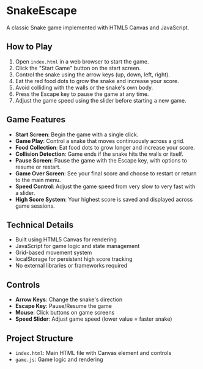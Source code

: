 # SnakeEscape

A classic Snake game implemented with HTML5 Canvas and JavaScript.

## How to Play

1. Open `index.html` in a web browser to start the game.
2. Click the "Start Game" button on the start screen.
3. Control the snake using the arrow keys (up, down, left, right).
4. Eat the red food dots to grow the snake and increase your score.
5. Avoid colliding with the walls or the snake's own body.
6. Press the Escape key to pause the game at any time.
7. Adjust the game speed using the slider before starting a new game.

## Game Features

- **Start Screen**: Begin the game with a single click.
- **Game Play**: Control a snake that moves continuously across a grid.
- **Food Collection**: Eat food dots to grow longer and increase your score.
- **Collision Detection**: Game ends if the snake hits the walls or itself.
- **Pause Screen**: Pause the game with the Escape key, with options to resume or restart.
- **Game Over Screen**: See your final score and choose to restart or return to the main menu.
- **Speed Control**: Adjust the game speed from very slow to very fast with a slider.
- **High Score System**: Your highest score is saved and displayed across game sessions.

## Technical Details

- Built using HTML5 Canvas for rendering
- JavaScript for game logic and state management
- Grid-based movement system
- localStorage for persistent high score tracking
- No external libraries or frameworks required

## Controls

- **Arrow Keys**: Change the snake's direction
- **Escape Key**: Pause/Resume the game
- **Mouse**: Click buttons on game screens
- **Speed Slider**: Adjust game speed (lower value = faster snake)

## Project Structure

- `index.html`: Main HTML file with Canvas element and controls
- `game.js`: Game logic and rendering
